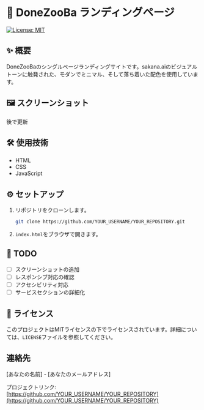 # 🚀 DoneZooBa ランディングページ

[![License: MIT](https://img.shields.io/badge/License-MIT-yellow.svg)](https://opensource.org/licenses/MIT)

## ✨ 概要

DoneZooBaのシングルページランディングサイトです。sakana.aiのビジュアルトーンに触発された、モダンでミニマル、そして落ち着いた配色を使用しています。

## 🖼️ スクリーンショット
後で更新

## 🛠️ 使用技術

- HTML
- CSS
- JavaScript

## ⚙️ セットアップ

1.  リポジトリをクローンします。
    ```bash
    git clone https://github.com/YOUR_USERNAME/YOUR_REPOSITORY.git
    ```
2.  `index.html`をブラウザで開きます。

## 📝 TODO

- [ ] スクリーンショットの追加
- [ ] レスポンシブ対応の確認
- [ ] アクセシビリティ対応
- [ ] サービスセクションの詳細化

## 📄 ライセンス

このプロジェクトはMITライセンスの下でライセンスされています。詳細については、`LICENSE`ファイルを参照してください。

## 連絡先

[あなたの名前] - [あなたのメールアドレス]

プロジェクトリンク: [https://github.com/YOUR_USERNAME/YOUR_REPOSITORY](https://github.com/YOUR_USERNAME/YOUR_REPOSITORY)